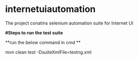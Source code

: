 # internetuiautomation

The project conatins selenium automation suite for Internet UI


**#Steps to run the test suite**

**run the below command in cmd **

mvn clean test -DsuiteXmlFile=testng.xml 
